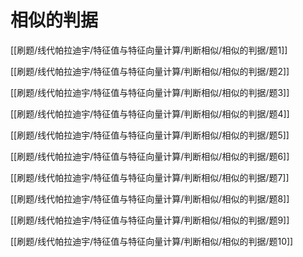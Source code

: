 # 相似的判据 

[[刷题/线代帕拉迪宇/特征值与特征向量计算/判断相似/相似的判据/题1]]

[[刷题/线代帕拉迪宇/特征值与特征向量计算/判断相似/相似的判据/题2]]

[[刷题/线代帕拉迪宇/特征值与特征向量计算/判断相似/相似的判据/题3]]

[[刷题/线代帕拉迪宇/特征值与特征向量计算/判断相似/相似的判据/题4]]

[[刷题/线代帕拉迪宇/特征值与特征向量计算/判断相似/相似的判据/题5]]

[[刷题/线代帕拉迪宇/特征值与特征向量计算/判断相似/相似的判据/题6]]

[[刷题/线代帕拉迪宇/特征值与特征向量计算/判断相似/相似的判据/题7]]

[[刷题/线代帕拉迪宇/特征值与特征向量计算/判断相似/相似的判据/题8]]

[[刷题/线代帕拉迪宇/特征值与特征向量计算/判断相似/相似的判据/题9]]

[[刷题/线代帕拉迪宇/特征值与特征向量计算/判断相似/相似的判据/题10]]